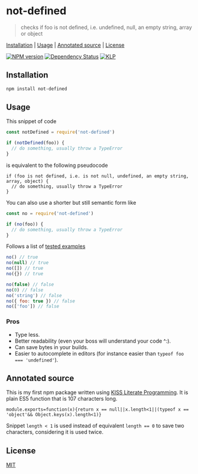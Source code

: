 # not-defined

> checks if foo is not defined, i.e. undefined, null, an empty string, array or object

[Installation](#installation) |
[Usage](#usage) |
[Annotated source](#annotated-source) |
[License](#license)

[![NPM version](https://badge.fury.io/js/not-defined.svg)](http://badge.fury.io/js/not-defined)
[![Dependency Status](https://gemnasium.com/fibo/not-defined.svg)](https://gemnasium.com/fibo/not-defined)
[![KLP](https://img.shields.io/badge/kiss-literate-orange.svg)](http://g14n.info/kiss-literate-programming)

## Installation

```bash
npm install not-defined
```

## Usage

This snippet of code

```javascript
const notDefined = require('not-defined')

if (notDefined(foo)) {
  // do something, usually throw a TypeError
}
```

is equivalent to the following pseudocode

```
if (foo is not defined, i.e. is not null, undefined, an empty string, array, object) {
  // do something, usually throw a TypeError
}
```

You can also use a shorter but still semantic form like

```javascript
const no = require('not-defined')

if (no(foo)) {
  // do something, usually throw a TypeError
}
```

Follows a list of [tested examples](https://github.com/fibo/not-defined/blob/master/test.js)

```javascript
no() // true
no(null) // true
no([]) // true
no({}) // true

no(false) // false
no(0) // false
no('string') // false
no({ foo: true }) // false
no(['foo']) // false
```

### Pros

* Type less.
* Better readability (even your boss will understand your code ^:).
* Can save bytes in your builds.
* Easier to autocomplete in editors (for instance easier than `typeof foo === 'undefined'`).

## Annotated source

This is my first npm package written using [KISS Literate Programming][KLP].
It is plain ES5 function that is 107 characters long.

    module.exports=function(x){return x == null||x.length<1||(typeof x == 'object'&& Object.keys(x).length<1)}

Snippet `length < 1` is used instead of equivalent `length == 0` to save two characters, considering it is used twice.

## License

[MIT](http://g14n.info/mit-license)

[KLP]: http://g14n.info/kiss-literate-programming "KISS Literate Programming"
